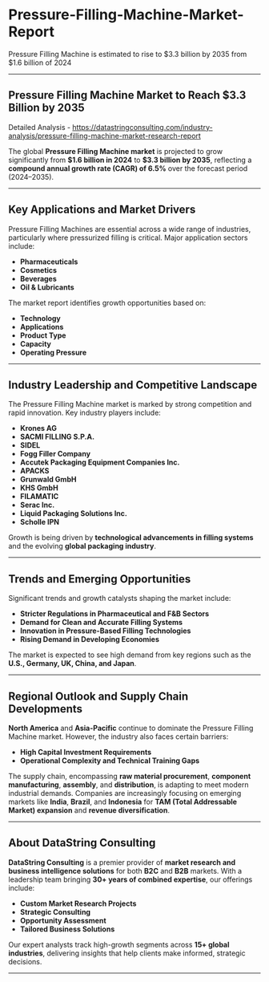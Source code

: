 # Pressure-Filling-Machine-Market-Report

Pressure Filling Machine is estimated to rise to $3.3 billion by 2035 from $1.6 billion of 2024

---

## **Pressure Filling Machine Market to Reach \$3.3 Billion by 2035**

Detailed Analysis - https://datastringconsulting.com/industry-analysis/pressure-filling-machine-market-research-report

The global **Pressure Filling Machine market** is projected to grow significantly from **\$1.6 billion in 2024** to **\$3.3 billion by 2035**, reflecting a **compound annual growth rate (CAGR) of 6.5%** over the forecast period (2024–2035).

---

## **Key Applications and Market Drivers**

Pressure Filling Machines are essential across a wide range of industries, particularly where pressurized filling is critical. Major application sectors include:

* **Pharmaceuticals**
* **Cosmetics**
* **Beverages**
* **Oil & Lubricants**

The market report identifies growth opportunities based on:

* **Technology**
* **Applications**
* **Product Type**
* **Capacity**
* **Operating Pressure**

---

## **Industry Leadership and Competitive Landscape**

The Pressure Filling Machine market is marked by strong competition and rapid innovation. Key industry players include:

* **Krones AG**
* **SACMI FILLING S.P.A.**
* **SIDEL**
* **Fogg Filler Company**
* **Accutek Packaging Equipment Companies Inc.**
* **APACKS**
* **Grunwald GmbH**
* **KHS GmbH**
* **FILAMATIC**
* **Serac Inc.**
* **Liquid Packaging Solutions Inc.**
* **Scholle IPN**

Growth is being driven by **technological advancements in filling systems** and the evolving **global packaging industry**.

---

## **Trends and Emerging Opportunities**

Significant trends and growth catalysts shaping the market include:

* **Stricter Regulations in Pharmaceutical and F\&B Sectors**
* **Demand for Clean and Accurate Filling Systems**
* **Innovation in Pressure-Based Filling Technologies**
* **Rising Demand in Developing Economies**

The market is expected to see high demand from key regions such as the **U.S., Germany, UK, China, and Japan**.

---

## **Regional Outlook and Supply Chain Developments**

**North America** and **Asia-Pacific** continue to dominate the Pressure Filling Machine market. However, the industry also faces certain barriers:

* **High Capital Investment Requirements**
* **Operational Complexity and Technical Training Gaps**

The supply chain, encompassing **raw material procurement**, **component manufacturing**, **assembly**, and **distribution**, is adapting to meet modern industrial demands. Companies are increasingly focusing on emerging markets like **India**, **Brazil**, and **Indonesia** for **TAM (Total Addressable Market) expansion** and **revenue diversification**.

---

## **About DataString Consulting**

**DataString Consulting** is a premier provider of **market research and business intelligence solutions** for both **B2C** and **B2B** markets. With a leadership team bringing **30+ years of combined expertise**, our offerings include:

* **Custom Market Research Projects**
* **Strategic Consulting**
* **Opportunity Assessment**
* **Tailored Business Solutions**

Our expert analysts track high-growth segments across **15+ global industries**, delivering insights that help clients make informed, strategic decisions.

---
